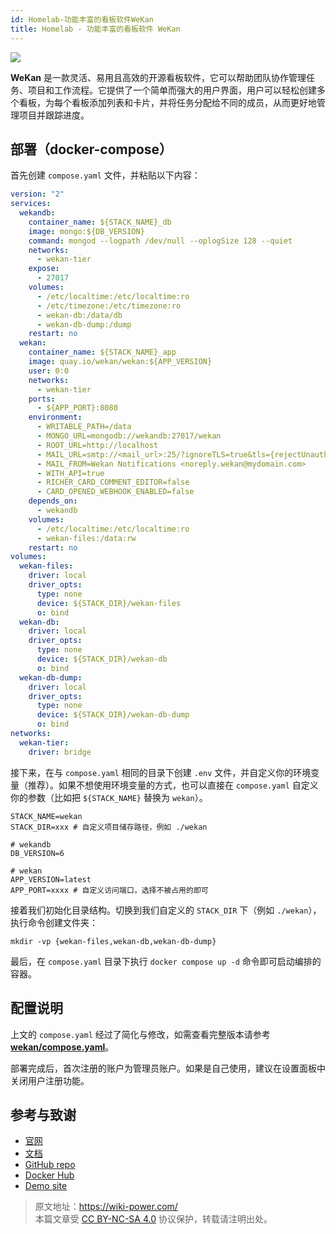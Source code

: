 ```yaml
---
id: Homelab-功能丰富的看板软件WeKan
title: Homelab - 功能丰富的看板软件 WeKan
---
```


![](https://wiki-media-1253965369.cos.ap-guangzhou.myqcloud.com/img/20230508175842.png)

**WeKan** 是一款灵活、易用且高效的开源看板软件，它可以帮助团队协作管理任务、项目和工作流程。它提供了一个简单而强大的用户界面，用户可以轻松创建多个看板，为每个看板添加列表和卡片，并将任务分配给不同的成员，从而更好地管理项目并跟踪进度。

## 部署（docker-compose）

首先创建 `compose.yaml` 文件，并粘贴以下内容：

```yaml title="compose.yaml"
version: "2"
services:
  wekandb:
    container_name: ${STACK_NAME}_db
    image: mongo:${DB_VERSION}
    command: mongod --logpath /dev/null --oplogSize 128 --quiet
    networks:
      - wekan-tier
    expose:
      - 27017
    volumes:
      - /etc/localtime:/etc/localtime:ro
      - /etc/timezone:/etc/timezone:ro
      - wekan-db:/data/db
      - wekan-db-dump:/dump
    restart: no
  wekan:
    container_name: ${STACK_NAME}_app
    image: quay.io/wekan/wekan:${APP_VERSION}
    user: 0:0
    networks:
      - wekan-tier
    ports:
      - ${APP_PORT}:8080
    environment:
      - WRITABLE_PATH=/data
      - MONGO_URL=mongodb://wekandb:27017/wekan
      - ROOT_URL=http://localhost
      - MAIL_URL=smtp://<mail_url>:25/?ignoreTLS=true&tls={rejectUnauthorized:false}
      - MAIL_FROM=Wekan Notifications <noreply.wekan@mydomain.com>
      - WITH_API=true
      - RICHER_CARD_COMMENT_EDITOR=false
      - CARD_OPENED_WEBHOOK_ENABLED=false
    depends_on:
      - wekandb
    volumes:
      - /etc/localtime:/etc/localtime:ro
      - wekan-files:/data:rw
    restart: no
volumes:
  wekan-files:
    driver: local
    driver_opts:
      type: none
      device: ${STACK_DIR}/wekan-files
      o: bind
  wekan-db:
    driver: local
    driver_opts:
      type: none
      device: ${STACK_DIR}/wekan-db
      o: bind
  wekan-db-dump:
    driver: local
    driver_opts:
      type: none
      device: ${STACK_DIR}/wekan-db-dump
      o: bind
networks:
  wekan-tier:
    driver: bridge
```

接下来，在与 `compose.yaml` 相同的目录下创建 `.env` 文件，并自定义你的环境变量（推荐）。如果不想使用环境变量的方式，也可以直接在 `compose.yaml` 自定义你的参数（比如把 `${STACK_NAME}` 替换为 `wekan`）。

```dotenv title=".env"
STACK_NAME=wekan
STACK_DIR=xxx # 自定义项目储存路径，例如 ./wekan

# wekandb
DB_VERSION=6

# wekan
APP_VERSION=latest
APP_PORT=xxxx # 自定义访问端口，选择不被占用的即可
```

接着我们初始化目录结构。切换到我们自定义的 `STACK_DIR` 下（例如 `./wekan`），执行命令创建文件夹：

```shell
mkdir -vp {wekan-files,wekan-db,wekan-db-dump}
```

最后，在 `compose.yaml` 目录下执行 `docker compose up -d` 命令即可启动编排的容器。

## 配置说明

上文的 `compose.yaml` 经过了简化与修改，如需查看完整版本请参考 [**wekan/compose.yaml**](https://github.com/wekan/wekan/blob/master/compose.yaml)。

部署完成后，首次注册的账户为管理员账户。如果是自己使用，建议在设置面板中关闭用户注册功能。

## 参考与致谢

- [官网](https://wekan.github.io/)
- [文档](https://github.com/wekan/wekan/wiki/Docker#note-docker-composeyml-works)
- [GitHub repo](https://github.com/wekan/wekan)
- [Docker Hub](https://hub.docker.com/r/wekanteam/wekan)
- [Demo site](https://boards.wekan.team/b/D2SzJKZDS4Z48yeQH/wekan-open-source-kanban-board-with-mit-license)

> 原文地址：<https://wiki-power.com/>  
> 本篇文章受 [CC BY-NC-SA 4.0](https://creativecommons.org/licenses/by/4.0/deed.zh) 协议保护，转载请注明出处。
